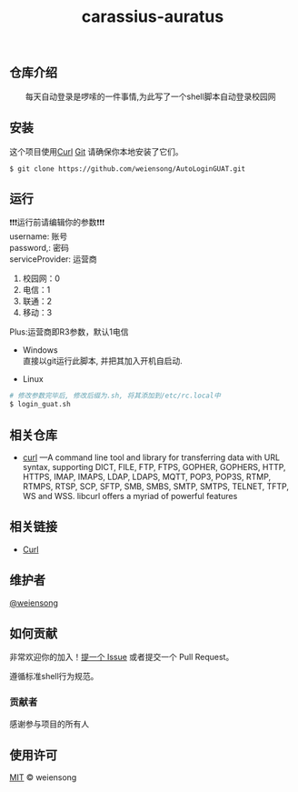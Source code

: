 # 
<h1 align="center">carassius-auratus</h1>

<p align="center">
   <img src="https://img.shields.io/badge/license_-MIT-blue" alt=""> 
   <img src="https://img.shields.io/badge/shell-grey" alt="">
   <img src="https://img.shields.io/badge/curl-grey" alt=""> 
</p>

## 仓库介绍

&emsp;&emsp;每天自动登录是啰嗦的一件事情,为此写了一个shell脚本自动登录校园网

## 安装

这个项目使用[Curl](https://curl.se/) [Git](https://git-scm.com/) 请确保你本地安装了它们。

```shell
$ git clone https://github.com/weiensong/AutoLoginGUAT.git
```

## 运行

❗❗❗运行前请编辑你的参数❗❗❗  
username: 账号  
password,: 密码  
serviceProvider: 运营商  

1. 校园网：0
2. 电信：1
3. 联通：2
4. 移动：3
   
Plus:运营商即R3参数，默认1电信

- Windows  
  直接以git运行此脚本, 并把其加入开机自启动.

- Linux  
```sh
# 修改参数完毕后, 修改后缀为.sh, 将其添加到/etc/rc.local中
$ login_guat.sh
```

## 相关仓库

- [curl](https://github.com/curl/curl) —A command line tool and library for transferring data with URL syntax, supporting DICT, FILE, FTP, FTPS, GOPHER, GOPHERS, HTTP, HTTPS, IMAP, IMAPS, LDAP, LDAPS, MQTT, POP3, POP3S, RTMP, RTMPS, RTSP, SCP, SFTP, SMB, SMBS, SMTP, SMTPS, TELNET, TFTP, WS and WSS. libcurl offers a myriad of powerful features


## 相关链接

- [Curl](https://curl.se/)



## 维护者

[@weiensong](https://github.com/weiensong)



## 如何贡献

非常欢迎你的加入！[提一个 Issue](https://github.com/weiensong/AutoLoginGUAT/issues) 或者提交一个 Pull Request。


遵循标准shell行为规范。

### 贡献者

感谢参与项目的所有人



## 使用许可

[MIT](LICENSE) © weiensong
